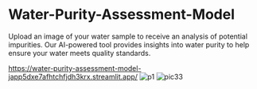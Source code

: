 # Water-Purity-Assessment-Model
Upload an image of your water sample to receive an analysis of potential impurities. Our AI-powered tool provides insights into water purity to help ensure your water meets quality standards. 

https://water-purity-assessment-model-japp5dxe7afhtchfjdh3krx.streamlit.app/
![p1](https://github.com/user-attachments/assets/9337bcd6-d816-4e6d-90f3-97e8b2aadf4e)
![pic33](https://github.com/user-attachments/assets/8d30b072-01c4-4055-8bde-b3bfa7933f6f)
